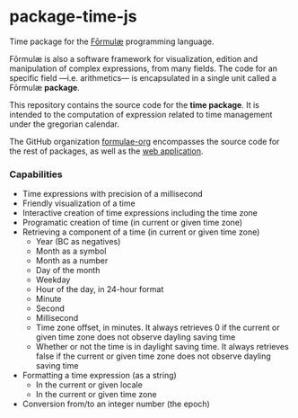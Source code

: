 # package-time-js

Time package for the [Fōrmulæ](https://formulae.org) programming language.

Fōrmulæ is also a software framework for visualization, edition and manipulation of complex expressions, from many fields. The code for an specific field —i.e. arithmetics— is encapsulated in a single unit called a Fōrmulæ **package**.

This repository contains the source code for the **time package**. It is intended to the computation of expression related to time management under the gregorian calendar.

The GitHub organization [formulae-org](https://github.com/formulae-org) encompasses the source code for the rest of packages, as well as the [web application](https://github.com/formulae-org/formulae-js).

<!--
Take a look at this [tutorial](https://formulae.org/?script=tutorials/Complex) to know the capabilities of the Fōrmulæ arithmetic package.
-->

### Capabilities ###

* Time expressions with precision of a millisecond
* Friendly visualization of a time
* Interactive creation of time expressions including the time zone
* Programatic creation of time (in current or given time zone)
* Retrieving a component of a time (in current or given time zone)
   * Year (BC as negatives)
   * Month as a symbol
   * Month as a number
   * Day of the month
   * Weekday
   * Hour of the day, in 24-hour format
   * Minute
   * Second
   * Millisecond
   * Time zone offset, in minutes. It always retrieves 0 if the current or given time zone does not observe dayling saving time
   * Whether or not the time is in daylight saving time. It always retrieves false if the current or given time zone does not observe dayling saving time
* Formatting a time expression (as a string)
    * In the current or given locale
    * In the current or given time zone
* Conversion from/to an integer number (the epoch)
